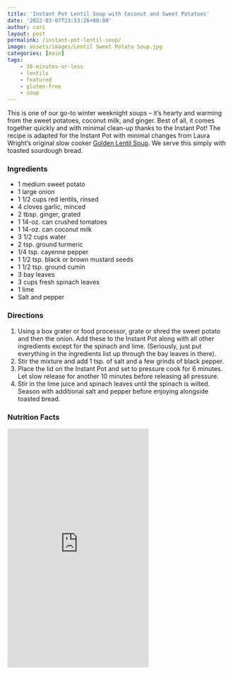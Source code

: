 ```yaml
---
title: 'Instant Pot Lentil Soup with Coconut and Sweet Potatoes'
date: '2022-03-07T23:53:26+00:00'
author: cari
layout: post
permalink: /instant-pot-lentil-soup/
image: assets/images/Lentil Sweet Potato Soup.jpg
categories: [main]
tags:
    - 30-minutes-or-less
    - lentils
    - featured
    - gluten-free
    - soup
---
```


This is one of our go-to winter weeknight soups – it’s hearty and warming from the sweet potatoes, coconut milk, and ginger. Best of all, it comes together quickly and with minimal clean-up thanks to the Instant Pot! The recipe is adapted for the Instant Pot with minimal changes from Laura Wright’s original slow cooker [Golden Lentil Soup](https://thefirstmess.com/2017/11/15/slow-golden-lentil-soup-recipe/#recipe "Golden Lentil Soup"). We serve this simply with toasted sourdough bread.

<h3> Ingredients </h3>

- 1 medium sweet potato
- 1 large onion
- 1 1/2 cups red lentils, rinsed
- 4 cloves garlic, minced
- 2 tbsp. ginger, grated
- 1 14-oz. can crushed tomatoes
- 1 14-oz. can coconut milk
- 3 1/2 cups water
- 2 tsp. ground turmeric
- 1/4 tsp. cayenne pepper
- 1 1/2 tsp. black or brown mustard seeds
- 1 1/2 tsp. ground cumin
- 3 bay leaves
- 3 cups fresh spinach leaves
- 1 lime
- Salt and pepper

<h3> Directions </h3>

1. Using a box grater or food processor, grate or shred the sweet potato and then the onion. Add these to the Instant Pot along with all other ingredients except for the spinach and lime. (Seriously, just put everything in the ingredients list up through the bay leaves in there).
2. Stir the mixture and add 1 tsp. of salt and a few grinds of black pepper.
3. Place the lid on the Instant Pot and set to pressure cook for 6 minutes. Let slow release for another 10 minutes before releasing all pressure.
4. Stir in the lime juice and spinach leaves until the spinach is wilted. Season with additional salt and pepper before enjoying alongside toasted bread.

<h3> Nutrition Facts </h3>

<iframe title="CRONOMETER.com" width="320" height="540" src="https://cronometer.com/facts.html?food=30417548&measure=83147802&labelType=AMERICAN_2016" frameborder="0"></iframe>

